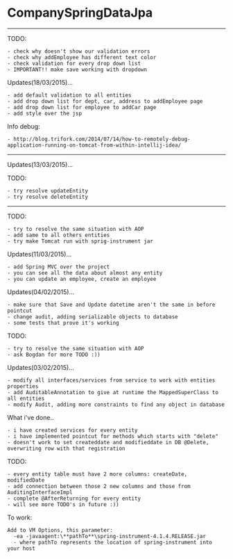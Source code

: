 # CompanySpringDataJpa

---------------------------------------------------
TODO:

    - check why doesn't show our validation errors
    - check why addEmployee has different text color
    - check validation for every drop down list
    - IMPORTANT!! make save working with dropdown

Updates(18/03/2015)...

    - add default validation to all entities
    - add drop down list for dept, car, address to addEmployee page
    - add drop down list for employee to addCar page
    - add style over the jsp

Info debug:

    - http://blog.trifork.com/2014/07/14/how-to-remotely-debug-application-running-on-tomcat-from-within-intellij-idea/

-------------------------------------------------
Updates(13/03/2015)...

TODO:
    
    - try resolve updateEntity
    - try resolve deleteEntity
--------------------------------------------------
TODO:

    - try to resolve the same situation with AOP
    - add same to all others entities
    - try make Tomcat run with sprig-instrument jar

Updates(11/03/2015)...

    - add Spring MVC over the project
    - you can see all the data about almost any entity
    - you can update an employee, create an employee

Updates(04/02/2015)...

    - make sure that Save and Update datetime aren't the same in before pointcut
    - change audit, adding serializable objects to database
    - some tests that prove it's working

TODO:

    - try to resolve the same situation with AOP
    - ask Bogdan for more TODO :))

Updates(03/02/2015)...

    - modify all interfaces/services from service to work with entities properties
    - add AuditableAnnotation to give at runtime the MappedSuperClass to all entities
    - modify Audit, adding more constraints to find any object in database

What i've done..

    - i have created services for every entity
    - i have implemented pointcut for methods which starts with "delete"
    - doesn't work to set createddate and modifieddate in DB @Delete, overwriting row with that registration

TODO:

    - every entity table must have 2 more columns: createDate, modifiedDate
    - add connection between those 2 new columns and those from AuditingInterfaceImpl
    - complete @AfterReturning for every entity
    - will see more TODO's in future :))

To work:

    Add to VM Options, this parameter:
      -ea -javaagent:\**pathTo**\spring-instrument-4.1.4.RELEASE.jar
      - where pathTo represents the location of spring-instrument into your host
